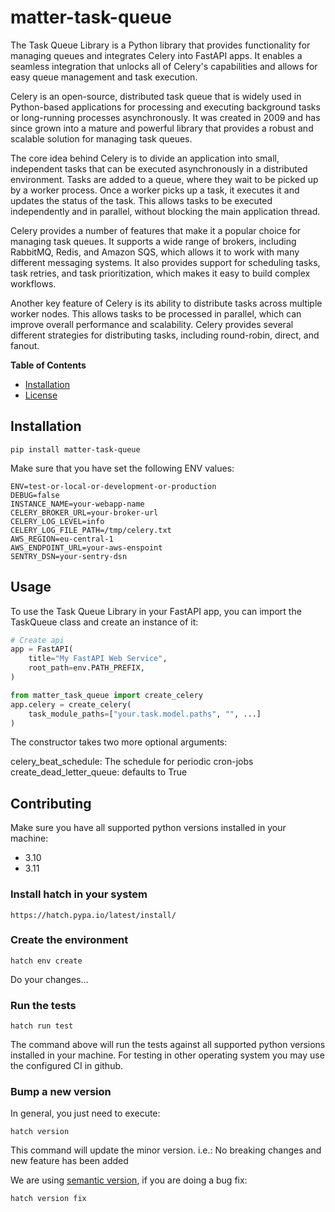 # matter-task-queue

The Task Queue Library is a Python library that provides functionality for managing queues and integrates Celery into FastAPI apps. It enables a seamless integration that unlocks all of Celery's capabilities and allows for easy queue management and task execution.

Celery is an open-source, distributed task queue that is widely used in Python-based applications for processing and executing background tasks or long-running processes asynchronously. It was created in 2009 and has since grown into a mature and powerful library that provides a robust and scalable solution for managing task queues.

The core idea behind Celery is to divide an application into small, independent tasks that can be executed asynchronously in a distributed environment. Tasks are added to a queue, where they wait to be picked up by a worker process. Once a worker picks up a task, it executes it and updates the status of the task. This allows tasks to be executed independently and in parallel, without blocking the main application thread.

Celery provides a number of features that make it a popular choice for managing task queues. It supports a wide range of brokers, including RabbitMQ, Redis, and Amazon SQS, which allows it to work with many different messaging systems. It also provides support for scheduling tasks, task retries, and task prioritization, which makes it easy to build complex workflows.

Another key feature of Celery is its ability to distribute tasks across multiple worker nodes. This allows tasks to be processed in parallel, which can improve overall performance and scalability. Celery provides several different strategies for distributing tasks, including round-robin, direct, and fanout.

**Table of Contents**

- [Installation](#installation)
- [License](./LICENSE)

## Installation

```console
pip install matter-task-queue
```

Make sure that you have set the following ENV values:
```console
ENV=test-or-local-or-development-or-production
DEBUG=false
INSTANCE_NAME=your-webapp-name
CELERY_BROKER_URL=your-broker-url
CELERY_LOG_LEVEL=info
CELERY_LOG_FILE_PATH=/tmp/celery.txt
AWS_REGION=eu-central-1
AWS_ENDPOINT_URL=your-aws-enspoint
SENTRY_DSN=your-sentry-dsn
```

## Usage

To use the Task Queue Library in your FastAPI app, you can import the TaskQueue class and create an instance of it:

```python
# Create api
app = FastAPI(
    title="My FastAPI Web Service",
    root_path=env.PATH_PREFIX,
)

from matter_task_queue import create_celery
app.celery = create_celery(
    task_module_paths=["your.task.model.paths", "", ...]
)
```

The constructor takes two more optional arguments:

celery_beat_schedule: The schedule for periodic cron-jobs
create_dead_letter_queue: defaults to True


## Contributing

Make sure you have all supported python versions installed in your machine:

* 3.10
* 3.11

### Install hatch in your system

```https://hatch.pypa.io/latest/install/```

### Create the environment

```console
hatch env create
```

Do your changes...

### Run the tests

```console
hatch run test
```

The command above will run the tests against all supported python versions
installed in your machine. For testing in other operating system you may use the
configured CI in github. 

### Bump a new version

In general, you just need to execute:

```console
hatch version
```

This command will update the minor version. i.e.:
No breaking changes and new feature has been added

We are using [semantic version](https://semver.org/), if you are doing a bug fix:

```console
hatch version fix
```
